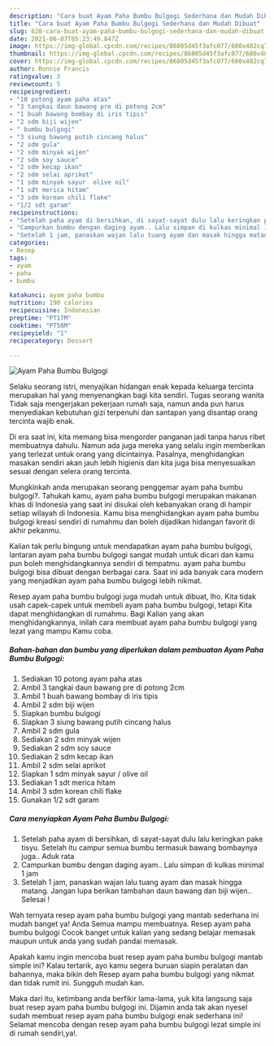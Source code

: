 ```yaml
---
description: "Cara buat Ayam Paha Bumbu Bulgogi Sederhana dan Mudah Dibuat"
title: "Cara buat Ayam Paha Bumbu Bulgogi Sederhana dan Mudah Dibuat"
slug: 628-cara-buat-ayam-paha-bumbu-bulgogi-sederhana-dan-mudah-dibuat
date: 2021-06-07T05:23:49.847Z
image: https://img-global.cpcdn.com/recipes/86805d45f3afc077/680x482cq70/ayam-paha-bumbu-bulgogi-foto-resep-utama.jpg
thumbnail: https://img-global.cpcdn.com/recipes/86805d45f3afc077/680x482cq70/ayam-paha-bumbu-bulgogi-foto-resep-utama.jpg
cover: https://img-global.cpcdn.com/recipes/86805d45f3afc077/680x482cq70/ayam-paha-bumbu-bulgogi-foto-resep-utama.jpg
author: Ronnie Francis
ratingvalue: 3
reviewcount: 5
recipeingredient:
- "10 potong ayam paha atas"
- "3 tangkai daun bawang pre di potong 2cm"
- "1 buah bawang bombay di iris tipis"
- "2 sdm biji wijen"
- " bumbu bulgogi"
- "3 siung bawang putih cincang halus"
- "2 sdm gula"
- "2 sdm minyak wijen"
- "2 sdm soy sauce"
- "2 sdm kecap ikan"
- "2 sdm selai aprikot"
- "1 sdm minyak sayur  olive oil"
- "1 sdt merica hitam"
- "3 sdm korean chili flake"
- "1/2 sdt garam"
recipeinstructions:
- "Setelah paha ayam di bersihkan, di sayat-sayat dulu lalu keringkan pake tisyu. Setelah itu campur semua bumbu termasuk bawang bombaynya juga.. Aduk rata"
- "Campurkan bumbu dengan daging ayam.. Lalu simpan di kulkas minimal 1 jam"
- "Setelah 1 jam, panaskan wajan lalu tuang ayam dan masak hingga matang. Jangan lupa berikan tambahan daun bawang dan biji wijen.. Selesai !"
categories:
- Resep
tags:
- ayam
- paha
- bumbu

katakunci: ayam paha bumbu 
nutrition: 190 calories
recipecuisine: Indonesian
preptime: "PT17M"
cooktime: "PT58M"
recipeyield: "1"
recipecategory: Dessert

---
```



![Ayam Paha Bumbu Bulgogi](https://img-global.cpcdn.com/recipes/86805d45f3afc077/680x482cq70/ayam-paha-bumbu-bulgogi-foto-resep-utama.jpg)

Selaku seorang istri, menyajikan hidangan enak kepada keluarga tercinta merupakan hal yang menyenangkan bagi kita sendiri. Tugas seorang  wanita Tidak saja mengerjakan pekerjaan rumah saja, namun anda pun harus menyediakan kebutuhan gizi terpenuhi dan santapan yang disantap orang tercinta wajib enak.

Di era  saat ini, kita memang bisa mengorder panganan jadi tanpa harus ribet membuatnya dahulu. Namun ada juga mereka yang selalu ingin memberikan yang terlezat untuk orang yang dicintainya. Pasalnya, menghidangkan masakan sendiri akan jauh lebih higienis dan kita juga bisa menyesuaikan sesuai dengan selera orang tercinta. 



Mungkinkah anda merupakan seorang penggemar ayam paha bumbu bulgogi?. Tahukah kamu, ayam paha bumbu bulgogi merupakan makanan khas di Indonesia yang saat ini disukai oleh kebanyakan orang di hampir setiap wilayah di Indonesia. Kamu bisa menghidangkan ayam paha bumbu bulgogi kreasi sendiri di rumahmu dan boleh dijadikan hidangan favorit di akhir pekanmu.

Kalian tak perlu bingung untuk mendapatkan ayam paha bumbu bulgogi, lantaran ayam paha bumbu bulgogi sangat mudah untuk dicari dan kamu pun boleh menghidangkannya sendiri di tempatmu. ayam paha bumbu bulgogi bisa dibuat dengan berbagai cara. Saat ini ada banyak cara modern yang menjadikan ayam paha bumbu bulgogi lebih nikmat.

Resep ayam paha bumbu bulgogi juga mudah untuk dibuat, lho. Kita tidak usah capek-capek untuk membeli ayam paha bumbu bulgogi, tetapi Kita dapat menghidangkan di rumahmu. Bagi Kalian yang akan menghidangkannya, inilah cara membuat ayam paha bumbu bulgogi yang lezat yang mampu Kamu coba.

<!--inarticleads1-->

##### Bahan-bahan dan bumbu yang diperlukan dalam pembuatan Ayam Paha Bumbu Bulgogi:

1. Sediakan 10 potong ayam paha atas
1. Ambil 3 tangkai daun bawang pre di potong 2cm
1. Ambil 1 buah bawang bombay di iris tipis
1. Ambil 2 sdm biji wijen
1. Siapkan  bumbu bulgogi
1. Siapkan 3 siung bawang putih cincang halus
1. Ambil 2 sdm gula
1. Sediakan 2 sdm minyak wijen
1. Sediakan 2 sdm soy sauce
1. Sediakan 2 sdm kecap ikan
1. Ambil 2 sdm selai aprikot
1. Siapkan 1 sdm minyak sayur / olive oil
1. Sediakan 1 sdt merica hitam
1. Ambil 3 sdm korean chili flake
1. Gunakan 1/2 sdt garam




<!--inarticleads2-->

##### Cara menyiapkan Ayam Paha Bumbu Bulgogi:

1. Setelah paha ayam di bersihkan, di sayat-sayat dulu lalu keringkan pake tisyu. Setelah itu campur semua bumbu termasuk bawang bombaynya juga.. Aduk rata
1. Campurkan bumbu dengan daging ayam.. Lalu simpan di kulkas minimal 1 jam
1. Setelah 1 jam, panaskan wajan lalu tuang ayam dan masak hingga matang. Jangan lupa berikan tambahan daun bawang dan biji wijen.. Selesai !




Wah ternyata resep ayam paha bumbu bulgogi yang mantab sederhana ini mudah banget ya! Anda Semua mampu membuatnya. Resep ayam paha bumbu bulgogi Cocok banget untuk kalian yang sedang belajar memasak maupun untuk anda yang sudah pandai memasak.

Apakah kamu ingin mencoba buat resep ayam paha bumbu bulgogi mantab simple ini? Kalau tertarik, ayo kamu segera buruan siapin peralatan dan bahannya, maka bikin deh Resep ayam paha bumbu bulgogi yang nikmat dan tidak rumit ini. Sungguh mudah kan. 

Maka dari itu, ketimbang anda berfikir lama-lama, yuk kita langsung saja buat resep ayam paha bumbu bulgogi ini. Dijamin anda tak akan nyesel sudah membuat resep ayam paha bumbu bulgogi enak sederhana ini! Selamat mencoba dengan resep ayam paha bumbu bulgogi lezat simple ini di rumah sendiri,ya!.

